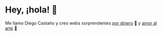# Hey, ¡hola! 👋
Me llamo Diego Castaño y creo webs sorprendentes [por dinero](https://www.malt.es/profile/diegocastano) 🤑 y [amor al arte](https://youtube.com/webpunkdev) 💖
